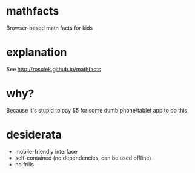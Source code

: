 # mathfacts
Browser-based math facts for kids

# explanation

See http://rosulek.github.io/mathfacts

# why?

Because it's stupid to pay $5 for some dumb phone/tablet app to do this.

# desiderata

* mobile-friendly interface
* self-contained (no dependencies, can be used offline)
* no frills
